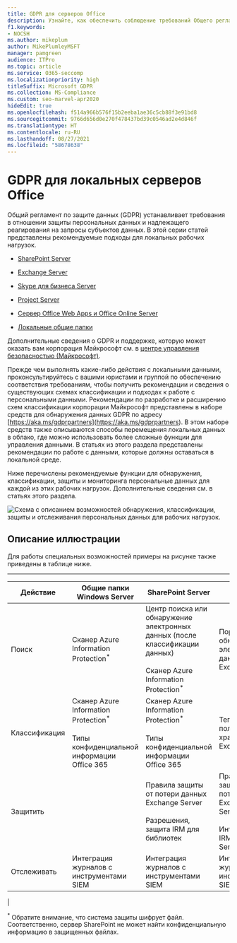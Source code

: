```yaml
---
title: GDPR для серверов Office
description: Узнайте, как обеспечить соблюдение требований Общего регламента по защите данных (GDPR) на локальных серверах Office.
f1.keywords:
- NOCSH
ms.author: mikeplum
author: MikePlumleyMSFT
manager: pamgreen
audience: ITPro
ms.topic: article
ms.service: O365-seccomp
ms.localizationpriority: high
titleSuffix: Microsoft GDPR
ms.collection: MS-Compliance
ms.custom: seo-marvel-apr2020
hideEdit: true
ms.openlocfilehash: f514a966b576f15b2eeba1ae36c5cb88f3e91bd8
ms.sourcegitcommit: 9766d656d0e270f478437bd39c0546ad2e4d846f
ms.translationtype: HT
ms.contentlocale: ru-RU
ms.lasthandoff: 08/27/2021
ms.locfileid: "58678638"
---
```

# <a name="gdpr-for-office-on-premises-servers"></a>GDPR для локальных серверов Office

Общий регламент по защите данных (GDPR) устанавливает требования в отношении защиты персональных данных и надлежащего реагирования на запросы субъектов данных. В этой серии статей представлены рекомендуемые подходы для локальных рабочих нагрузок.

- [SharePoint Server](gdpr-for-sharepoint-server.md)

- [Exchange Server](gdpr-for-exchange-server.md)

- [Skype для бизнеса Server](gdpr-for-skype-for-business-server.md)

- [Project Server](gdpr-for-project-server.md)

- [Сервер Office Web Apps и Office Online Server](gdpr-for-office-online-server.md)

- [Локальные общие папки](gdpr-for-on-premises-file-shares.md)

Дополнительные сведения о GDPR и поддержке, которую может оказать вам корпорация Майкрософт см. в [центре управления безопасностью (Майкрософт)](https://www.microsoft.com/trust-center/privacy/gdpr-overview
).

Прежде чем выполнять какие-либо действия с локальными данными, проконсультируйтесь с вашими юристами и группой по обеспечению соответствия требованиям, чтобы получить рекомендации и сведения о существующих схемах классификации и подходах к работе с персональными данными. Рекомендации по разработке и расширению схем классификации корпорации Майкрософт представлены в наборе средств для обнаружения данных GDPR по адресу [https://aka.ms/gdprpartners](<https://aka.ms/gdprpartners>). В этом наборе средств также описываются способы перемещения локальных данных в облако, где можно использовать более сложные функции для управления данными. В статьях из этого раздела представлены рекомендации по работе с данными, которые должны оставаться в локальной среде.

Ниже перечислены рекомендуемые функции для обнаружения, классификации, защиты и мониторинга персональные данных для каждой из этих рабочих нагрузок. Дополнительные сведения см. в статьях этого раздела.

![Схема с описанием возможностей обнаружения, классификации, защиты и отслеживания персональных данных для рабочих нагрузок.](../media/gdpr-for-office-servers-image1.png)

## <a name="illustration-description"></a>Описание иллюстрации

Для работы специальных возможностей примеры на рисунке также приведены в таблице ниже.

****

|Действие|Общие папки Windows Server|SharePoint Server|Exchange Server|Skype для бизнеса|Project Server|
|---|---|---|---|---|---|
|Поиск|Сканер Azure Information Protection<sup>\*</sup>|Центр поиска или обнаружение электронных данных (после классификации данных) <br/><br/> Сканер Azure Information Protection<sup>\*</sup>|Портал обнаружения электронных данных Exchange|Портал обнаружения электронных данных Exchange|Скрипты SQL для обнаружения и экспорта|
|Классификация|Сканер Azure Information Protection<sup>\*</sup> <br/><br/> Типы конфиденциальной информации Office 365|Сканер Azure Information Protection<sup>\*</sup> <br/><br/> Типы конфиденциальной информации Office 365|Теги и политики хранения Exchange|Теги и политики хранения Exchange||
|Защитить||Правила защиты от потери данных Exchange Server <br/><br/> Разрешения, защита IRM для библиотек|Правила защиты от потери данных Exchange Server <br/><br/> Интеграция IRM с Exchange Server|||
|Отслеживать|Интеграция журналов с инструментами SIEM|Интеграция журналов с инструментами SIEM|Интеграция журналов с инструментами SIEM|Интеграция журналов с инструментами SIEM|Интеграция журналов с инструментами SIEM|
|

<sup>\*</sup> Обратите внимание, что система защиты шифрует файл. Соответственно, сервер SharePoint не может найти конфиденциальную информацию в защищенных файлах.
